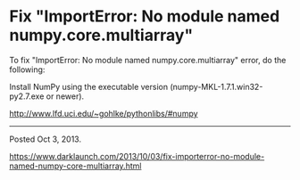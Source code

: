 # Fix "ImportError: No module named numpy.core.multiarray"

To fix "ImportError: No module named numpy.core.multiarray" error, do the following:

Install NumPy using the executable version (numpy-MKL-1.7.1.win32-py2.7.exe or newer).

<a href="http://www.lfd.uci.edu/~gohlke/pythonlibs/#numpy" rel="nofollow">http://www.lfd.uci.edu/~gohlke/pythonlibs/#numpy</a>

---

Posted Oct 3, 2013.

https://www.darklaunch.com/2013/10/03/fix-importerror-no-module-named-numpy-core-multiarray.html